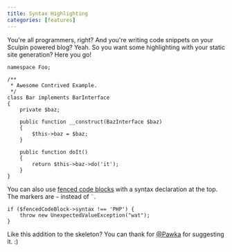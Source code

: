 ```yaml
---
title: Syntax Highlighting
categories: [features]
---
```

You're all programmers, right? And you're writing code snippets on your Sculpin
powered blog? Yeah. So you want some highlighting with your static site generation?
Here you go!

~~~language-php
namespace Foo;

/**
 * Awesome Contrived Example.
 */
class Bar implements BarInterface
{
    private $baz;

    public function __construct(BazInterface $baz)
    {
        $this->baz = $baz;
    }

    public function doIt()
    {
        return $this->baz->do('it');
    }
}
~~~

You can also use [fenced code blocks][fcb] with a syntax declaration at the top.
The markers are `~` instead of <code>`</code>.

[fcb]: http://michelf.ca/projects/php-markdown/extra/#fenced-code-blocks

~~~language-php
if ($fencedCodeBlock->syntax !== 'PHP') {
    throw new UnexpectedValueException("wat");
}
~~~
Like this addition to the skeleton? You can thank for [@Pawka](https://github.com/Pawka)
for suggesting it. :)
